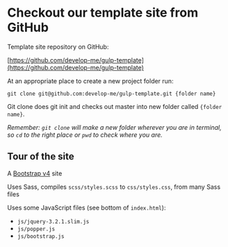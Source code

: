 # Checkout our template site from GitHub

Template site repository on GitHub:

[https://github.com/develop-me/gulp-template](https://github.com/develop-me/gulp-template)

At an appropriate place to create a new project folder run:

`git clone git@github.com:develop-me/gulp-template.git {folder name}`

Git clone does git init and checks out master into new folder called `{folder name}`.

*Remember: `git clone` will make a new folder wherever you are in terminal, so `cd` to the right place or `pwd` to check where you are.*

## Tour of the site

A [Bootstrap v4](https://getbootstrap.com/docs/4.3/examples/) site

Uses Sass, compiles `scss/styles.scss` to `css/styles.css`, from many Sass files

Uses some JavaScript files (see bottom of `index.html`):
- `js/jquery-3.2.1.slim.js`
- `js/popper.js`
- `js/bootstrap.js`
